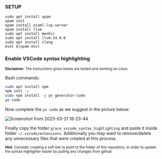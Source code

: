 
### SETUP

```
sudo apt install opam
opam init
opam install ocaml-lsp-server
opam install llvm
sudo apt install menhir
sudo apt install llvm.14.0.6
sudo apt install clang
eval $(opam env)
```

### Enable VSCode syntax highlighting

<sub>**Disclaimer**: The instructions given below are tested and working on Linux</sub>

Bash commands:

```bash
sudo apt install npm
npm init -y
sudo npm install -g yo generator-code
yo code
```

Now complete the `yo code` as we suggest in the picture below:

![Screenshot from 2023-03-21 18-23-44](https://user-images.githubusercontent.com/56654089/226679987-7c045192-9217-4815-95ac-7c8c944826d6.png)


Finally copy the folder `grace_vscode_syntax_highlighting` and paste it inside folder `~/.vscode/extensions`. Additionally you may want to remove/delete any unnecessary files that were created at this process.


<sub>**Hint**: Consider creating a soft link to point to the folder of this repository, in order to update the syntax highlighter easier by pulling any changes from github</sub>
